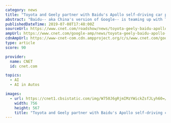 ```yaml
---
category: news
title: "Toyota and Geely partner with Baidu's Apollo self-driving car program"
abstract: "Baidu-- aka China's version of Google-- is teaming up with Toyota and Geely to work on both self-driving tech and artificial intelligence, according to a report published Sunday by Reuters. Now, we've covered Baidu's open-source Apollo self-driving car ..."
publishedDateTime: 2019-07-08T17:48:00Z
sourceUrl: https://www.cnet.com/roadshow/news/toyota-geely-baidu-apollo-partnership/
ampUrl: https://www.cnet.com/google-amp/news/toyota-geely-baidu-apollo-partnership/
cdnAmpUrl: https://www-cnet-com.cdn.ampproject.org/c/s/www.cnet.com/google-amp/news/toyota-geely-baidu-apollo-partnership/
type: article
score: 90

provider:
  name: CNET
  id: cnet.com

topics:
  - AI
  - AI in Autos

images:
  - url: https://cnet1.cbsistatic.com/img/W750J6gRjmIMzYWickZsfJLyh60=/756x567/2018/01/08/e2043099-4090-49f7-a988-467a3354fd1a/01-e-palette-concept.jpg
    width: 756
    height: 567
    title: "Toyota and Geely partner with Baidu's Apollo self-driving car program"
---
```

